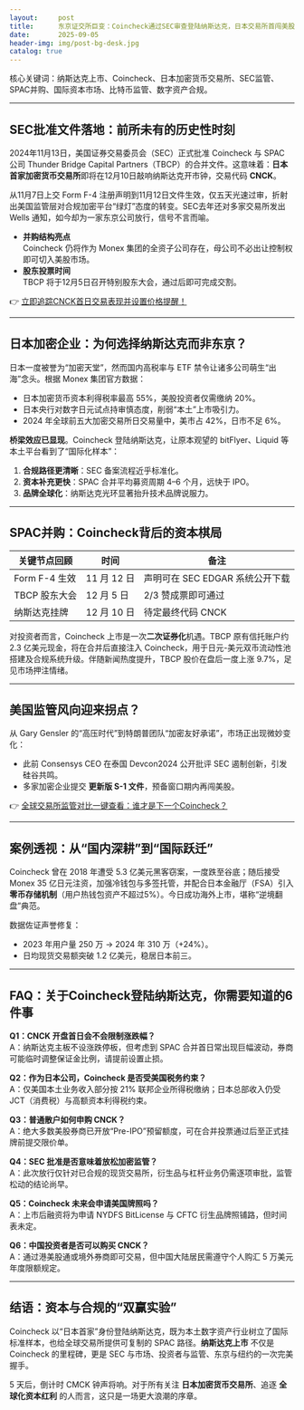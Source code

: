 ```yaml
---
layout:     post
title:      东京证交所巨变：Coincheck通过SEC审查登陆纳斯达克，日本交易所首闯美股
date:       2025-09-05
header-img: img/post-bg-desk.jpg
catalog: true
---
```


核心关键词：纳斯达克上市、Coincheck、日本加密货币交易所、SEC监管、SPAC并购、国际资本市场、比特币监管、数字资产合规。

---

## SEC批准文件落地：前所未有的历史性时刻

2024年11月13日，美国证券交易委员会（SEC）正式批准 Coincheck 与 SPAC 公司 Thunder Bridge Capital Partners（TBCP）的合并文件。这意味着：**日本首家加密货币交易所**即将在12月10日敲响纳斯达克开市钟，交易代码 **CNCK**。

从11月7日上交 Form F-4 注册声明到11月12日文件生效，仅五天光速过审，折射出美国监管层对合规加密平台“绿灯”态度的转变。SEC去年还对多家交易所发出 Wells 通知，如今却为一家东京公司放行，信号不言而喻。

- **并购结构亮点**  
  Coincheck 仍将作为 Monex 集团的全资子公司存在，母公司不必出让控制权即可切入美股市场。  
- **股东投票时间**  
  TBCP 将于12月5日召开特别股东大会，通过后即可完成交割。  

👉 [立即追踪CNCK首日交易表现并设置价格提醒！](https://okxdog.com/)

---

## 日本加密企业：为何选择纳斯达克而非东京？

日本一度被誉为“加密天堂”，然而国内高税率与 ETF 禁令让诸多公司萌生“出海”念头。根据 Monex 集团官方数据：

- 日本加密货币资本利得税率最高 55%，美股投资者仅需缴纳 20%。  
- 日本央行对数字日元试点持审慎态度，削弱“本土”上市吸引力。  
- 2024 年全球前五大加密交易所日交易量中，美市占 42%，日市不足 6%。  

**桥梁效应已显现**。Coincheck 登陆纳斯达克，让原本观望的 bitFlyer、Liquid 等本土平台看到了“国际化样本”：

1. **合规路径更清晰**：SEC 备案流程近乎标准化。
2. **资本补充更快**：SPAC 合并平均募资周期 4–6 个月，远快于 IPO。
3. **品牌全球化**：纳斯达克光环显著抬升技术品牌说服力。

---

## SPAC并购：Coincheck背后的资本棋局

| 关键节点回顾 | 时间 | 备注 |
|---|---|---|
| Form F-4 生效 | 11 月 12 日 | 声明可在 SEC EDGAR 系统公开下载 |
| TBCP 股东大会 | 12 月 5 日 | 2/3 赞成票即可通过 |
| 纳斯达克挂牌 | 12 月 10 日 | 待定最终代码 CNCK |

对投资者而言，Coincheck 上市是一次**二次证券化**机遇。TBCP 原有信托账户约 2.3 亿美元现金，将在合并后直接注入 Coincheck，用于日元-美元双币流动性池搭建及合规系统升级。伴随新闻热度提升，TBCP 股价在盘后一度上涨 9.7%，足见市场押注情绪。

---

## 美国监管风向迎来拐点？

从 Gary Gensler 的“高压时代”到特朗普团队“加密友好承诺”，市场正出现微妙变化：

- 此前 Consensys CEO 在泰国 Devcon2024 公开批评 SEC 遏制创新，引发硅谷共鸣。  
- 多家加密企业提交 **更新版 S-1 文件**，预备窗口期内再闯美股。  

👉 [全球交易所监管对比一键查看：谁才是下一个Coincheck？](https://okxdog.com/)

---

## 案例透视：从“国内深耕”到“国际跃迁”

Coincheck 曾在 2018 年遭受 5.3 亿美元黑客窃案，一度跌至谷底；随后接受 Monex 35 亿日元注资，加强冷钱包与多签托管，并配合日本金融厅（FSA）引入 **零币存储机制**（用户热钱包资产不超过5%）。今日成功海外上市，堪称“逆境翻盘”典范。

数据佐证声誉修复：

- 2023 年用户量 250 万 → 2024 年 310 万（+24%）。  
- 日均现货交易额突破 1.2 亿美元，稳居日本前三。  

---

## FAQ：关于Coincheck登陆纳斯达克，你需要知道的6件事

**Q1：CNCK 开盘首日会不会限制涨跌幅？**  
A：纳斯达克主板不设涨跌停板，但考虑到 SPAC 合并首日常出现巨幅波动，券商可能临时调整保证金比例，请提前设置止损。

**Q2：作为日本公司，Coincheck 是否受美国税务约束？**  
A：仅美国本土业务收入部分按 21% 联邦企业所得税缴纳；日本总部收入仍受 JCT（消费税）与高额资本利得税约束。

**Q3：普通散户如何申购 CNCK？**  
A：绝大多数美股券商已开放“Pre-IPO”预留额度，可在合并投票通过后至正式挂牌前提交限价单。

**Q4：SEC 批准是否意味着放松加密监管？**  
A：此次放行仅针对已合规的现货交易所，衍生品与杠杆业务仍需逐项审批，监管松动的结论尚早。

**Q5：Coincheck 未来会申请美国牌照吗？**  
A：上市后融资将为申请 NYDFS BitLicense 与 CFTC 衍生品牌照铺路，但时间表未定。

**Q6：中国投资者是否可以购买 CNCK？**  
A：通过港美股通或境外券商即可交易，但中国大陆居民需遵守个人购汇 5 万美元年度限额规定。

---

## 结语：资本与合规的“双赢实验”

Coincheck 以“日本首家”身份登陆纳斯达克，既为本土数字资产行业树立了国际标准样本，也给全球交易所提供可复制的 SPAC 路径。**纳斯达克上市** 不仅是 Coincheck 的里程碑，更是 SEC 与市场、投资者与监管、东京与纽约的一次完美握手。

5 天后，倒计时 CMCK 钟声将响。对于所有关注 **日本加密货币交易所**、追逐 **全球化资本红利** 的人而言，这只是一场更大浪潮的序章。